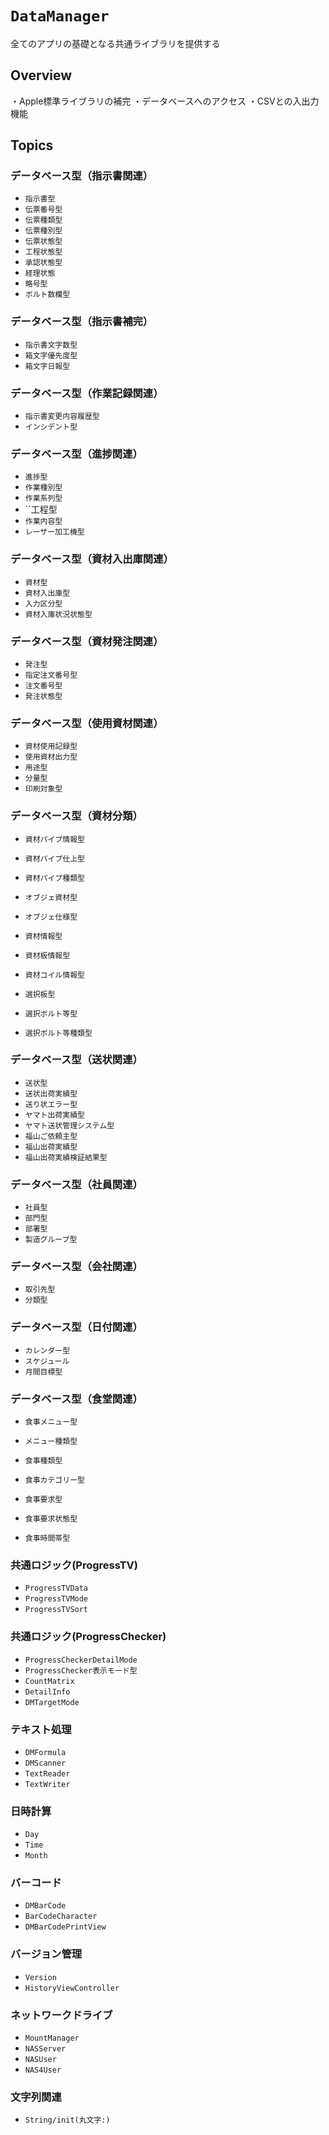 # ``DataManager``

全てのアプリの基礎となる共通ライブラリを提供する

## Overview

・Apple標準ライブラリの補完
・データベースへのアクセス
・CSVとの入出力機能

## Topics

### データベース型（指示書関連）
- ``指示書型``
- ``伝票番号型``
- ``伝票種類型``
- ``伝票種別型``
- ``伝票状態型``
- ``工程状態型``
- ``承認状態型``
- ``経理状態``
- ``略号型``
- ``ボルト数欄型``

### データベース型（指示書補完）
- ``指示書文字数型``
- ``箱文字優先度型``
- ``箱文字日報型``

### データベース型（作業記録関連）
- ``指示書変更内容履歴型``
- ``インシデント型``

### データベース型（進捗関連）
- ``進捗型``
- ``作業種別型``
- ``作業系列型``
- ``工程型
- ``作業内容型``
- ``レーザー加工機型``

### データベース型（資材入出庫関連）
- ``資材型``
- ``資材入出庫型``
- ``入力区分型``
- ``資材入庫状況状態型``

### データベース型（資材発注関連）
- ``発注型``
- ``指定注文番号型``
- ``注文番号型``
- ``発注状態型``

### データベース型（使用資材関連）
- ``資材使用記録型``
- ``使用資材出力型``
- ``用途型``
- ``分量型``
- ``印刷対象型``

### データベース型（資材分類）
- ``資材パイプ情報型``
- ``資材パイプ仕上型``
- ``資材パイプ種類型``
- ``オブジェ資材型``
- ``オブジェ仕様型``
- ``資材情報型``
- ``資材板情報型``
- ``資材コイル情報型``

- ``選択板型``
- ``選択ボルト等型``
- ``選択ボルト等種類型``

### データベース型（送状関連）
- ``送状型``
- ``送状出荷実績型``
- ``送り状エラー型``
- ``ヤマト出荷実績型``
- ``ヤマト送状管理システム型``
- ``福山ご依頼主型``
- ``福山出荷実績型``
- ``福山出荷実績検証結果型``

### データベース型（社員関連）
- ``社員型``
- ``部門型``
- ``部署型``
- ``製造グループ型``

### データベース型（会社関連）
- ``取引先型``
- ``分類型``

### データベース型（日付関連）
- ``カレンダー型``
- ``スケジュール``
- ``月間目標型``

### データベース型（食堂関連）
- ``食事メニュー型``
- ``メニュー種類型``
- ``食事種類型``
- ``食事カテゴリー型``

- ``食事要求型``
- ``食事要求状態型``
- ``食事時間帯型``

### 共通ロジック(ProgressTV)
- ``ProgressTVData``
- ``ProgressTVMode``
- ``ProgressTVSort``

### 共通ロジック(ProgressChecker)
- ``ProgressCheckerDetailMode``
- ``ProgressChecker表示モード型``
- ``CountMatrix``
- ``DetailInfo``
- ``DMTargetMode``

### テキスト処理
- ``DMFormula``
- ``DMScanner``
- ``TextReader``
- ``TextWriter``

### 日時計算
- ``Day``
- ``Time``
- ``Month``

### バーコード
- ``DMBarCode``
- ``BarCodeCharacter``
- ``DMBarCodePrintView``

### バージョン管理
- ``Version``
- ``HistoryViewController``

### ネットワークドライブ
- ``MountManager``
- ``NASServer``
- ``NASUser``
- ``NAS4User``

### 文字列関連
- ``String/init(丸文字:)``
